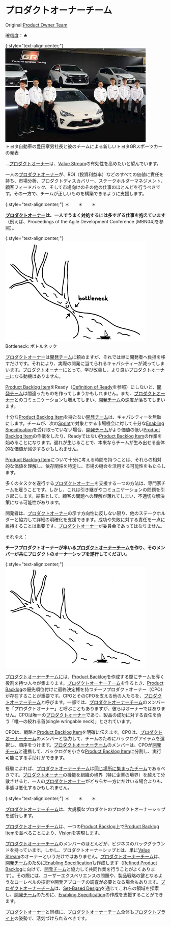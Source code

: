 # プロダクトオーナーチーム

 Original:[Product Owner Team](http://sites.google.com/a/scrumplop.org/published-patterns/product-organization-pattern-language/product-owner-team)

確信度：★

{:style="text-align:center;"}
![ch02_12_12_Product_Owner_Team1](Images/ch02_12_12_Product_Owner_Team1.png)<br>
トヨタ自動車の豊田章男社長と彼のチームによる新しいトヨタGRスポーツカーの発表

...​[プロダクトオーナー](ch02_11_11_Product_Owner.md)は、​[Value Stream](https://sites.google.com/a/scrumplop.org/published-patterns/value-stream)の有効性を高めたいと望んでいます。

一人の[プロダクトオーナー](ch02_11_11_Product_Owner.md)が、ROI（投資利益率）などのすべての価値に責任を持ち、市場分析、プロダクトディスカバリー、ステークホルダーマネジメント、顧客フィードバック、そして市場向けのその他の仕事のほとんどを行うべきです。その一方で、チームが正しいものを構築できるように支援します。

{:style="text-align:center;"}
＊　　＊　　＊

**[プロダクトオーナー](ch02_11_11_Product_Owner.md)は、一人でうまく対処するには多すぎる仕事を抱えています**（例えば、Proceedings of the Agile Development Conference [MBN04]を参照）。

{:style="text-align:center;"}
![ch02_12_12_Product_Owner_Team2](Images/ch02_12_12_Product_Owner_Team2.png)<br>
Bottleneck: ボトルネック

[プロダクトオーナー](ch02_11_11_Product_Owner.md)は[開発チーム](ch02_14_14_Development_Team.md)に頼めますが、それでは単に開発者へ負担を移すだけです。それにより、実際の開発に当てられるキャパシティーが減ってしまいます。[プロダクトオーナー](ch02_11_11_Product_Owner.md)にとって、学び改善し、より良い[プロダクトオーナー](ch02_11_11_Product_Owner.md)になる動機はありません。

​[Product Backlog Item](https://sites.google.com/a/scrumplop.org/published-patterns/value-stream/product-backlog/product-backlog-item)をReady（[Definition of Ready](https://sites.google.com/a/scrumplop.org/published-patterns/value-stream/product-backlog/definition-of-ready)​を参照）にしないと、[開発チーム](ch02_14_14_Development_Team.md)は間違ったものを作ってしまうかもしれません。また、[プロダクトオーナー](ch02_11_11_Product_Owner.md)とのコミュニケーションも増えてしまい、[開発チーム](ch02_14_14_Development_Team.md)の速度が落ちてしまいます。

十分な[Product Backlog Item](https://sites.google.com/a/scrumplop.org/published-patterns/value-stream/product-backlog/product-backlog-item)を持たない[開発チーム](ch02_14_14_Development_Team.md)は、キャパシティーを無駄にします。チームが、次の[Sprint](https://sites.google.com/a/scrumplop.org/published-patterns/value-stream/sprint)​で対象とする市場機会に対して十分な[Enabling Specification](https://sites.google.com/a/scrumplop.org/published-patterns/value-stream/product-backlog/enabling-specification)を受け取っていない場合、[開発チーム](ch02_14_14_Development_Team.md)がより価値の低い[Product Backlog Item](https://sites.google.com/a/scrumplop.org/published-patterns/value-stream/product-backlog/product-backlog-item)の作業をしたり、Readyではない[Product Backlog Item](https://sites.google.com/a/scrumplop.org/published-patterns/value-stream/product-backlog/product-backlog-item)の作業を始めることになります。遅れが生じることで、本来ならチームが生み出せる全体的な価値が減少するかもしれません。

[Product Backlog Item](https://sites.google.com/a/scrumplop.org/published-patterns/value-stream/product-backlog/product-backlog-item)について十分に考える時間を持つことは、それらの相対的な価値を理解し、依存関係を特定し、市場の機会を活用する可能性をもたらします。

多くのタスクを遂行する[プロダクトオーナー](ch02_11_11_Product_Owner.md)を支援する一つの方法は、専門家チームを雇うことです。しかし、これは引き継ぎやコミュニケーションの問題を引き起こします。結果として、顧客の問題への理解が薄れてしまい、不適切な解決策になる可能性があります。

開発者は、[プロダクトオーナー](ch02_11_11_Product_Owner.md)の示す方向性に反しない限り、他のステークホルダーと協力して詳細の明確化を支援できます。成功や失敗に対する責任を一点に維持することは重要です。[プロダクトオーナー](ch02_11_11_Product_Owner.md)が委員会であってはなりません。

それゆえ：

**チーフプロダクトオーナーが率いる[プロダクトオーナーチーム](ch02_12_12_Product_Owner_Team.md)を作り、そのメンバーが共にプロダクトのオーナーシップを遂行してください。**

{:style="text-align:center;"}
![ch02_12_12_Product_Owner_Team3](Images/ch02_12_12_Product_Owner_Team3.png)

[プロダクトオーナーチーム](ch02_12_12_Product_Owner_Team.md)には、[Product Backlog](https://sites.google.com/a/scrumplop.org/published-patterns/value-stream/product-backlog)​を作成する際にチームを導く役割を持つ人々が集まります。[プロダクトオーナーチーム](ch02_12_12_Product_Owner_Team.md)を作るとき、[Product Backlog](https://sites.google.com/a/scrumplop.org/published-patterns/value-stream/product-backlog)の優先順位付けに最終決定権を持つチーフプロダクトオーナー（CPO）が存在することが重要です。CPOとそのCPOを支える他の人たちを、[プロダクトオーナーチーム](ch02_12_12_Product_Owner_Team.md)と呼びます。一部では、[プロダクトオーナーチーム](ch02_12_12_Product_Owner_Team.md)のメンバーを「プロダクトオーナー」と呼ぶこともありますが、彼らはオーナーではありません。CPOは唯一の[プロダクトオーナー](ch02_11_11_Product_Owner.md)であり、製品の成功に対する責任を負う「唯一の絞れる首(single wringable neck)」とされています。

CPOは、戦略と[Product Backlog Item](https://sites.google.com/a/scrumplop.org/published-patterns/value-stream/product-backlog/product-backlog-item)を明確に伝えます。CPOは、[プロダクトオーナーチーム](ch02_12_12_Product_Owner_Team.md)のメンバーと協力して、チームのためにバックログアイテムを選択し、順序をつけます。[プロダクトオーナーチーム](ch02_12_12_Product_Owner_Team.md)のメンバーは、CPOが[開発チーム](ch02_14_14_Development_Team.md)と連携して、バックログを小さな[Product Backlog Item](https://sites.google.com/a/scrumplop.org/published-patterns/value-stream/product-backlog/product-backlog-item)に分割し、実行可能にする手助けができます。

経験によれば、[プロダクトオーナーチーム](ch02_12_12_Product_Owner_Team.md)は[同じ場所に集まったチーム](ch02_08_8_Collocated_Team.md)であるべきです。[プロダクトオーナー](ch02_11_11_Product_Owner.md)の機能を組織の境界（特に企業の境界）を越えて分散させると、一人の[プロダクトオーナー](ch02_11_11_Product_Owner.md)がどちらか一方にだけいる場合よりも、事態は悪化するかもしれません。

{:style="text-align:center;"}
＊　　＊　　＊

[プロダクトオーナーチーム](ch02_12_12_Product_Owner_Team.md)は、大規模なプロダクトのプロダクトオーナーシップを遂行します。

[プロダクトオーナーチーム](ch02_12_12_Product_Owner_Team.md)は、一つの[Product Backlog](https://sites.google.com/a/scrumplop.org/published-patterns/value-stream/product-backlog)上で[Product Backlog Item](https://sites.google.com/a/scrumplop.org/published-patterns/value-stream/product-backlog/product-backlog-item)を並べることにより、[Vision](https://sites.google.com/a/scrumplop.org/published-patterns/value-stream/vision)を実現します。

[プロダクトオーナーチーム](ch02_12_12_Product_Owner_Team.md)のメンバーのほとんどが、ビジネスのバックグラウンドを持っています。しかし、プロダクトオーナーシップとは、単に[Value Stream](https://sites.google.com/a/scrumplop.org/published-patterns/value-stream)のオーナーというだけではありません。[プロダクトオーナーチーム](ch02_12_12_Product_Owner_Team.md)は、[開発チーム](ch02_14_14_Development_Team.md)のために[Enabling Specification](https://sites.google.com/a/scrumplop.org/published-patterns/value-stream/product-backlog/enabling-specification)も作成します（[Refined Product Backlog](https://sites.google.com/a/scrumplop.org/published-patterns/value-stream/product-backlog/refined-product-backlog)に向けて、[開発チーム](ch02_14_14_Development_Team.md)と協力して共同作業を行うことがよくあります）。その際には、ユーザーエクスペリエンスの問題や、製品戦略の鍵となるようなローレベルの技術や開発アプローチの調査が必要となる場合もあります。[プロダクトオーナーチーム](ch02_12_12_Product_Owner_Team.md)は、[Set-Based Design](https://sites.google.com/a/scrumplop.org/published-patterns/value-stream/set-based-design)を通じてこれらの領域を探索し、[開発チーム](ch02_14_14_Development_Team.md)のために、[Enabling Specification](https://sites.google.com/a/scrumplop.org/published-patterns/value-stream/product-backlog/enabling-specification)の作成を支援することができます。

[プロダクトオーナー](ch02_11_11_Product_Owner.md)と同様に、[プロダクトオーナーチーム](ch02_12_12_Product_Owner_Team.md)全体も[プロダクトプライド](ch02_39_38_Product_Pride.md)の姿勢で、活気づけられるべきです。

